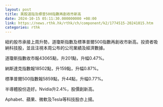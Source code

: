 ```yaml
---
layout: post
title: 美股道指及標普500指數再創收市新高
date: 2024-10-15 05:11:30.000000000 +08:00
link: https://news.rthk.hk/rthk/ch/component/k2/1774515-20241015.htm
categories: rthk
---
```


紐約股市承接上周升勢，道瓊斯指數及標準普爾500指數再創收市新高。投資者吸納科技股，並且注視本周公布的公司業績及經濟數據。

道瓊斯指數收市報43065點，升201點，升幅0.47%。

納斯達克指數報18502點，升159點，升幅0.87%。

標準普爾500指數報5859點，升44點，升幅0.77%。

半導體股份造好。Nvidia升2.4%，股價創新高。

Aphabet、蘋果、微軟及Tesla等科技股亦上揚。
